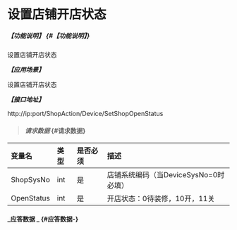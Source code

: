 # 设置店铺开店状态

##### _【功能说明】_ {#【功能说明】}

设置店铺开店状态

_**【应用场景】**_

设置店铺开店状态

_**【接口地址】**_

http://ip:port/ShopAction/Device/SetShopOpenStatus

> #### _请求数据_ {#请求数据}

| 变量名 | 类型 | 是否必须 | 描述 |
| :--- | :--- | :--- | :--- |
| ShopSysNo | int | 是 | 店铺系统编码（当DeviceSysNo=0时必填） |
| OpenStatus | int | 是 | 开店状态：0待装修，10开，11关 |


#### _应答数据 _ {#应答数据-}




